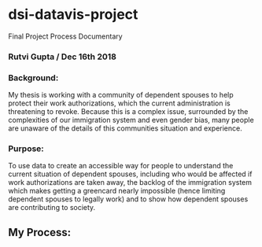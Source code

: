 # dsi-datavis-project


Final Project Process Documentary

### Rutvi Gupta / Dec 16th 2018

### Background: 
My thesis is working with a community of dependent spouses to help protect their work authorizations, which the current administration is threatening to revoke. Because this is a complex issue, surrounded by the complexities of our immigration system and even gender bias, many people are unaware of the details of this communities situation and experience. 

### Purpose:
To use data to create an accessible way for people to understand the current situation of dependent spouses, including who would be affected if work authorizations are taken away, the backlog of the immigration system which makes getting a greencard nearly impossible (hence limiting dependent spouses to legally work) and to show how dependent spouses are contributing to society. 


## My Process: 

